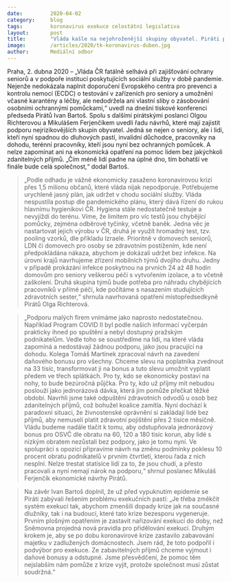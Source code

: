 ```yaml
---
date:         2020-04-02
category:     blog
tags:         koronavirus exekuce celostátní legislativa
layout:       post
title:        "Vláda kašle na nejohroženější skupiny obyvatel. Piráti představili návrhy na ochranu seniorů, pracovníků v sociálních službách, nejchudších pracujících i lidí v exekucích"
image:        /articles/2020/tk-koronavirus-duben.jpg
author:       Mediální odbor
--- 
```


 

Praha, 2. dubna 2020 – „Vláda ČR fatálně selhává při zajišťování ochrany seniorů a v podpoře institucí poskytujících sociální služby v době pandemie. Nejenže nedokázala naplnit doporučení Evropského centra pro prevenci a kontrolu nemocí (ECDC) o testování v zařízeních pro seniory a umožnění včasné karantény a léčby, ale nedodržela ani vlastní sliby o zásobování osobními ochrannými pomůckami,“ uvedl na dnešní tiskové konferenci předseda Pirátů Ivan Bartoš. Spolu s dalšími pirátskými poslanci Olgou Richterovou a Mikulášem Ferjenčíkem uvedli řadu návrhů, které mají zajistit podporu nejrizikovějších skupin obyvatel. Jedná se nejen o seniory, ale i lidi, kteří nyní spadnou do dluhových pastí, invalidní důchodce, pracovníky na dohodu, terénní pracovníky, kteří jsou nyní bez ochranných pomůcek. A nelze zapomínat ani na ekonomická opatření na pomoc lidem bez jakýchkoli zdanitelných příjmů. „Čím méně lidí padne na úplné dno, tím bohatší ve finále bude celá společnost,“ dodal Bartoš.

> „Podle odhadu je vážně ekonomicky zasaženo koronavirovou krizí přes 1,5 milionu občanů, které vláda nijak nepodporuje. Potřebujeme urychleně jasný plán, jak udržet v chodu sociální služby. Vláda nespustila postup dle pandemického plánu, který dává řízení do rukou hlavnímu hygienikovi ČR. Hygiena stále nedostatečně testuje a nevyjíždí do terénu. Víme, že limitem pro víc testů jsou chybějící pomůcky, zejména odběrové tyčinky, včetně baněk. Jedna věc je nastartovat jejich výrobu v ČR, druhá je využít hromadný test, tzv. pooling vzorků, dle příkladu Izraele. Prioritně v domovech seniorů, LDN či domovech pro osoby se zdravotním postižením, kde není předpokládána nákaza, abychom je dokázali udržet bez infekce. Na úrovni krajů navrhujeme zřízení mobilních týmů dvojího druhu. Jedny v případě prokázání infekce poskytnou na prvních 24 až 48 hodin domovům pro seniory veškerou péči s vytvořením izolace, a to včetně zaškolení. Druhá skupina týmů bude potřeba pro náhradu chybějících pracovníků v přímé péči, kde počítáme s nasazením studujících zdravotních sester,“ shrnula navrhovaná opatření místopředsedkyně Pirátů Olga Richterová.

> „Podporu malých firem vnímáme jako naprosto nedostatečnou. Například Program COVID II byl podle našich informací vyčerpán prakticky ihned po spuštění a nebyl dostupný pražským podnikatelům. Vedle toho se soustředíme na lidi, na které vláda zapomíná a nedostávají žádnou podporu, jako jsou pracující na dohodu. Kolega Tomáš Martínek zpracoval návrh na zavedení daňového bonusu pro všechny. Chceme slevu na poplatníka zvednout na 33 tisíc, transformovat ji na bonus a tuto slevu umožnit vyplatit předem ve třech splátkách. Pro ty, kdo se ekonomicky postaví na nohy, to bude bezúročná půjčka. Pro ty, kdo už příjmy mít nebudou poslouží jako jednorázová dávka, která jim pomůže přečkat těžké období. Navrhli jsme také odpuštění zdravotních odvodů u osob bez zdanitelných příjmů, což bohužel koalice zamítla. Nyní dochází k paradoxní situaci, že živnostenské oprávnění si zakládají lidé bez příjmů, aby nemuseli platit zdravotní pojištění přes 2 tisíce měsíčně. Vládu budeme nadále tlačit k tomu, aby odstupňovala jednorázový bonus pro OSVČ dle obratu na 60, 120 a 180 tisíc korun, aby lidé s nízkým obratem nezůstali bez podpory, jako je tomu nyní. Ve spolupráci s opozicí připravíme návrh na změnu podmínky poklesu 10 procent obratu podnikatelů v prvním čtvrtletí, kterou řada z nich nesplní. Nelze trestat statisíce lidí za to, že jsou chudí, a přesto pracovali a nyní nemají nárok na podporu,“ shrnul poslanec Mikuláš Ferjenčík ekonomické návrhy Pirátů.

> Na závěr Ivan Bartoš doplnil, že už před vypuknutím epidemie se Piráti zabývali řešením problému exekučních pastí: „Je třeba změkčit systém exekucí tak, abychom zmenšili dopady krize jak na současné dlužníky, tak i na budoucí, které tato krize bezesporu vygeneruje. Prvním plošným opatřením je zastavit nařizování exekucí do doby, než Sněmovna projedná nová pravidla pro přidělování exekucí. Druhým krokem je, aby se po dobu koronavirové krize zastavilo zabavování majetku v zadlužených domácnostech. Jsem rád, že toto podpořil i podvýbor pro exekuce. Ze zabavitelných příjmů chceme vyjmout i daňové bonusy a odstupné. Jsme přesvědčení, že pomoc těm nejslabším nám pomůže z krize vyjít, protože společnost musí zůstat soudržná.“
